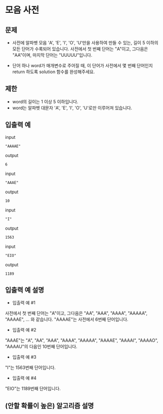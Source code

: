 # 모음 사전

## 문제

- 사전에 알파벳 모음 'A', 'E', 'I', 'O', 'U'만을 사용하여 만들 수 있는, 길이 5 이하의 모든 단어가 수록되어 있습니다. 사전에서 첫 번째 단어는 "A"이고, 그다음은 "AA"이며, 마지막 단어는 "UUUUU"입니다.

- 단어 하나 word가 매개변수로 주어질 때, 이 단어가 사전에서 몇 번째 단어인지 return 하도록 solution 함수를 완성해주세요.

## 제한 

- word의 길이는 1 이상 5 이하입니다.
- word는 알파벳 대문자 'A', 'E', 'I', 'O', 'U'로만 이루어져 있습니다.

## 입출력 예

input
``` 
"AAAAE"
```
output
``` 
6
```

input
``` 
"AAAE"	
```
output
``` 
10
```

input
``` 
"I"	
```
output
``` 
1563
```

input
``` 
"EIO"	
```
output
``` 
1189
```

## 입출력 예 설명

- 입출력 예 #1

사전에서 첫 번째 단어는 "A"이고, 그다음은 "AA", "AAA", "AAAA", "AAAAA", "AAAAE", ... 와 같습니다. "AAAAE"는 사전에서 6번째 단어입니다.

- 입출력 예 #2

"AAAE"는 "A", "AA", "AAA", "AAAA", "AAAAA", "AAAAE", "AAAAI", "AAAAO", "AAAAU"의 다음인 10번째 단어입니다.

- 입출력 예 #3

"I"는 1563번째 단어입니다.

- 입출력 예 #4

"EIO"는 1189번째 단어입니다.

## (안할 확률이 높은) 알고리즘 설명